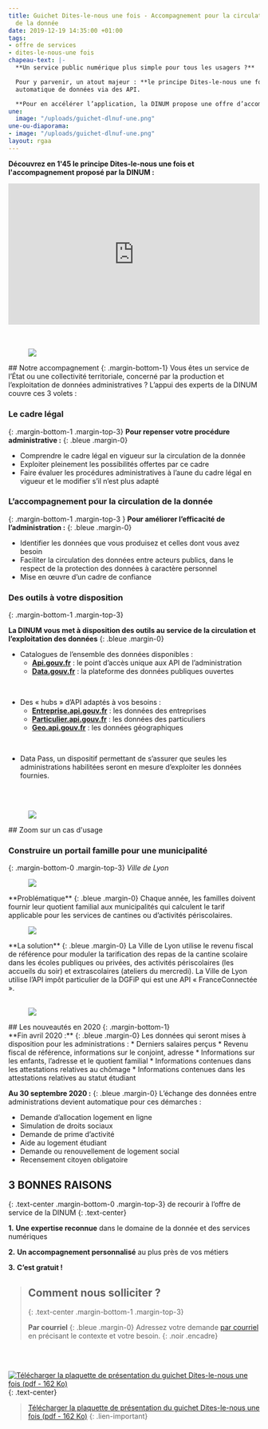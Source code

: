 ```yaml
---
title: Guichet Dites-le-nous une fois - Accompagnement pour la circulation et l’exploitation
  de la donnée
date: 2019-12-19 14:35:00 +01:00
tags:
- offre de services
- dites-le-nous-une fois
chapeau-text: |-
  **Un service public numérique plus simple pour tous les usagers ?**

  Pour y parvenir, un atout majeur : **le principe Dites-le-nous une fois (DLNUF)**, qui consiste à leur éviter de fournir, lors de leurs démarches en ligne, des informations ou pièces justificatives déjà détenues par d’autres administrations, en s’appuyant sur le partage
  automatique de données via des API.

  **Pour en accélérer l’application, la DINUM propose une offre d’accompagnement sur-mesure aux administrations, dans le cadre du [programme TECH.GOUV](https://www.numerique.gouv.fr/publication/tech-gouv-strategie-et-feuille-de-route-2019-2021/).**
une:
  image: "/uploads/guichet-dlnuf-une.png"
une-ou-diaporama:
- image: "/uploads/guichet-dlnuf-une.png"
layout: rgaa
---
```


**Découvrez en 1'45 le principe Dites-le-nous une fois et l'accompagnement proposé par la DINUM :**
<div style="position:relative;padding-bottom:56.25%;height:0;overflow:hidden;"> <iframe style="width:100%;height:100%;position:absolute;left:0px;top:0px;overflow:hidden" frameborder="0" type="text/html" src="https://www.dailymotion.com/embed/video/k7cJDWnimRuU7fwpByr" width="100%" height="100%" allowfullscreen > </iframe> </div>
<br>
<br>

<figure class='image-left' style='width: 10%;'>
<img src="/uploads/picto-accompagnement.png"/>
</figure>## Notre accompagnement
{: .margin-bottom-1}
Vous êtes un service de l’État ou une collectivité territoriale, concerné par la production et l’exploitation de données administratives ? L’appui des experts de la DINUM couvre ces 3 volets :

### Le cadre légal
{: .margin-bottom-1 .margin-top-3}
**Pour repenser votre procédure administrative :**
{: .bleue .margin-0}

* Comprendre le cadre légal en vigueur sur la circulation
de la donnée
* Exploiter pleinement les possibilités offertes par ce cadre
* Faire évaluer les procédures administratives à l’aune du cadre légal en vigueur et le modifier s’il n’est plus adapté


### L’accompagnement pour la circulation de la donnée
{: .margin-bottom-1 .margin-top-3 }
**Pour améliorer l’efficacité de l’administration :**
{: .bleue .margin-0}
* Identifier les données que vous produisez et celles dont vous avez besoin
* Faciliter la circulation des données entre acteurs publics, dans le respect de la protection des données à caractère personnel
* Mise en œuvre d’un cadre de confiance

### Des outils à votre disposition
{: .margin-bottom-1 .margin-top-3}

**La DINUM vous met à disposition des outils au service de la
circulation et l’exploitation des données**
{: .bleue .margin-0}
* Catalogues de l’ensemble des données disponibles :
  * [**Api.gouv.fr**](https://api.gouv.fr) : le point d’accès unique aux API de l’administration
  * [**Data.gouv.fr**](https://data.gouv.fr) : la plateforme des données publiques
ouvertes
<br>

* Des « hubs » d’API adaptés à vos besoins :
  * [**Entreprise.api.gouv.fr**](https://entreprise.api.gouv.fr/) : les données des entreprises
  * [**Particulier.api.gouv.fr**](https://particulier.api.gouv.fr/) : les données des particuliers
  * [**Geo.api.gouv.fr**](https://geo.api.gouv.fr/) : les données géographiques
<br>

* Data Pass, un dispositif permettant de s’assurer que seules les administrations habilitées seront en mesure d’exploiter les données fournies.
<br>
<br>

<figure class='image-left' style='width: 6%;'>
<img src="/uploads/picto-zoom.png"/>
</figure>## Zoom sur un cas d'usage

### Construire un portail famille pour une municipalité
{: .margin-bottom-0 .margin-top-3}
*Ville de Lyon*

<figure class='image-left' style='width: 4%;'>
<img src="/uploads/picto-problematique.png"/>
</figure>**Problématique**
{: .bleue .margin-0}
Chaque année, les familles doivent fournir leur quotient
familial aux municipalités qui calculent le tarif applicable pour les services de cantines ou d’activités périscolaires.

<figure class='image-left' style='width: 4%;'>
<img src="/uploads/picto-intervention.png"/>
</figure>**La solution**
{: .bleue .margin-0}
La Ville de Lyon utilise le revenu fiscal de référence pour moduler la tarification des repas de la cantine scolaire dans les écoles publiques ou privées, des activités périscolaires (les accueils du soir) et extrascolaires (ateliers du mercredi). La Ville de Lyon utilise l’API impôt particulier de la DGFiP qui est une API « FranceConnectée ».
<br>
<br>

<figure class='image-left' style='width: 8%;'>
<img src="/uploads/lesnouveautes.png"/>
</figure>## Les nouveautés en 2020
{: .margin-bottom-1}

<br>
**Fin avril 2020 :**
{: .bleue .margin-0}
Les données qui seront mises à disposition pour les administrations :
* Derniers salaires perçus
* Revenu fiscal de référence, informations sur le conjoint, adresse
* Informations sur les enfants, l’adresse et le quotient familial
* Informations contenues dans les attestations relatives au chômage
* Informations contenues dans les attestations relatives au statut étudiant
<br>

**Au 30 septembre 2020 :**
{: .bleue .margin-0}
L’échange des données entre administrations devient automatique pour ces démarches :
* Demande d’allocation logement en ligne
* Simulation de droits sociaux
* Demande de prime d’activité
* Aide au logement étudiant
* Demande ou renouvellement de logement social
* Recensement citoyen obligatoire



## 3 BONNES RAISONS
{: .text-center .margin-bottom-0 .margin-top-3}
de recourir à l’offre de service de la DINUM
{: .text-center}

**1.** **Une expertise reconnue** dans le domaine de la donnée et des services numériques

**2.** **Un accompagnement personnalisé** au plus près de vos métiers

**3.** **C’est gratuit !** 

> ## Comment nous solliciter ?
> {: .text-center .margin-bottom-1 .margin-top-3}
> 
> **Par courriel**
> {: .bleue .margin-0}
> Adressez votre demande [par courriel](mailto:dlnuf@api.gouv.fr) en précisant le contexte et votre besoin.
{: .noir .encadre}
<br>
<br>


[![Télécharger la plaquette de présentation du guichet Dites-le-nous une fois (pdf - 162&nbsp;Ko)](/uploads/capture-plaquette-dlnuf-contour-150.png)](/uploads/guichet-dlnuf_plaquette_print.pdf "Télécharger la plaquette de présentation du guichet Dites-le-nous une fois (pdf - 162&nbsp;Ko)")
{: .text-center}
> [Télécharger la plaquette de présentation du guichet Dites-le-nous une fois (pdf - 162&nbsp;Ko)](/uploads/guichet-dlnuf_plaquette_print.pdf)
{: .lien-important}